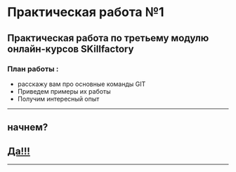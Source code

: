 # Практическая работа №1 
## Практическая работа по третьему модулю онлайн-курсов SKillfactory

### План работы :
- расскажу вам про основные команды GIT
- Приведем примеры их работы
- Получим интересный опыт

------
## начнем?

## [Да!!!](git.md)


-----
